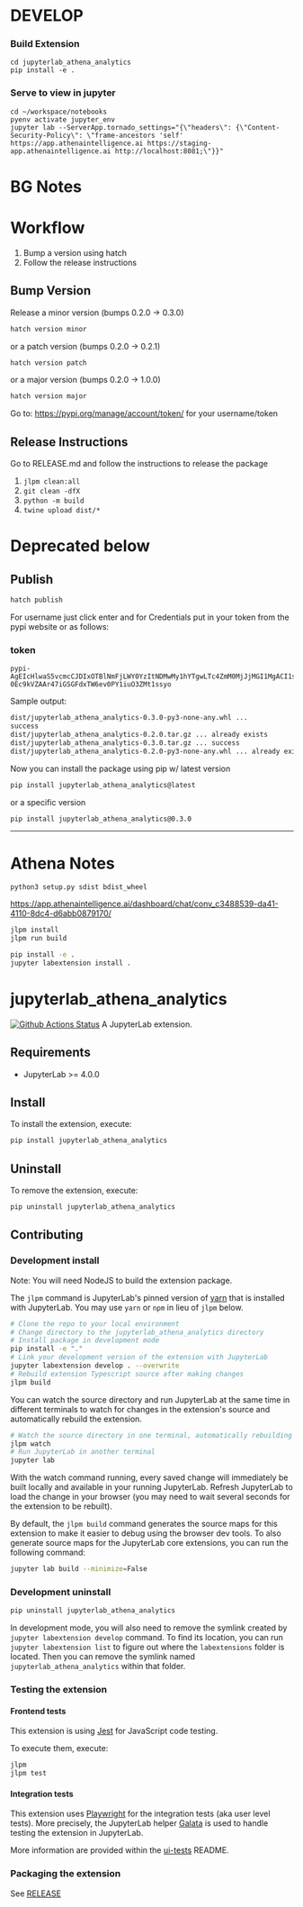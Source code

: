 # DEVELOP

### Build Extension
```
cd jupyterlab_athena_analytics
pip install -e .
```


### Serve to view in jupyter
```
cd ~/workspace/notebooks
pyenv activate jupyter_env
jupyter lab --ServerApp.tornado_settings="{\"headers\": {\"Content-Security-Policy\": \"frame-ancestors 'self' https://app.athenaintelligence.ai https://staging-app.athenaintelligence.ai http://localhost:8081;\"}}"
```





# BG Notes

# Workflow
1. Bump a version using hatch
2. Follow the release instructions

## Bump Version

Release a minor version (bumps 0.2.0 -> 0.3.0)
```bash
hatch version minor
```

or a patch version (bumps 0.2.0 -> 0.2.1)
```bash
hatch version patch
```

or a major version (bumps 0.2.0 -> 1.0.0)
```bash
hatch version major
```
Go to: https://pypi.org/manage/account/token/ for your username/token

## Release Instructions

Go to RELEASE.md and follow the instructions to release the package
1. `jlpm clean:all`
2. `git clean -dfX`
3. `python -m build`
4. `twine upload dist/*`


# Deprecated below

## Publish
```bash
hatch publish
```
For username just click enter and for Credentials put in your token from the pypi website or as follows: 

### token
```
pypi-AgEIcHlwaS5vcmcCJDIxOTBlNmFjLWY0YzItNDMwMy1hYTgwLTc4ZmM0MjJjMGI1MgACI1sxLFsianVweXRlcmxhYi1hdGhlbmEtYW5hbHl0aWNzIl1dAAIsWzIsWyJiZWY1ZGM2Ny02NGE4LTQ4ODYtOWM2ZC02M2M1YzVmNWVmNGEiXV0AAAYgxX-0Ec9kVZAAr47iGSGFdxTW6ev0PY1iuO3ZMt1ssyo
```

Sample output:
```bash
dist/jupyterlab_athena_analytics-0.3.0-py3-none-any.whl ...
success
dist/jupyterlab_athena_analytics-0.2.0.tar.gz ... already exists
dist/jupyterlab_athena_analytics-0.3.0.tar.gz ... success
dist/jupyterlab_athena_analytics-0.2.0-py3-none-any.whl ... already exists
```

Now you can install the package using pip w/ latest version
```bash
pip install jupyterlab_athena_analytics@latest
```

or a specific version
```bash
pip install jupyterlab_athena_analytics@0.3.0
```


___ 

# Athena Notes

```
python3 setup.py sdist bdist_wheel
```


https://app.athenaintelligence.ai/dashboard/chat/conv_c3488539-da41-4110-8dc4-d6abb0879170/

```bash
jlpm install
jlpm run build
```

```bash
pip install -e .
jupyter labextension install .
```





# jupyterlab_athena_analytics

[![Github Actions Status](https://github.com/github_username/jupyterlab_athena_analytics/workflows/Build/badge.svg)](https://github.com/github_username/jupyterlab_athena_analytics/actions/workflows/build.yml)
A JupyterLab extension.

## Requirements

- JupyterLab >= 4.0.0

## Install

To install the extension, execute:

```bash
pip install jupyterlab_athena_analytics
```

## Uninstall

To remove the extension, execute:

```bash
pip uninstall jupyterlab_athena_analytics
```

## Contributing

### Development install

Note: You will need NodeJS to build the extension package.

The `jlpm` command is JupyterLab's pinned version of
[yarn](https://yarnpkg.com/) that is installed with JupyterLab. You may use
`yarn` or `npm` in lieu of `jlpm` below.

```bash
# Clone the repo to your local environment
# Change directory to the jupyterlab_athena_analytics directory
# Install package in development mode
pip install -e "."
# Link your development version of the extension with JupyterLab
jupyter labextension develop . --overwrite
# Rebuild extension Typescript source after making changes
jlpm build
```

You can watch the source directory and run JupyterLab at the same time in different terminals to watch for changes in the extension's source and automatically rebuild the extension.

```bash
# Watch the source directory in one terminal, automatically rebuilding when needed
jlpm watch
# Run JupyterLab in another terminal
jupyter lab
```

With the watch command running, every saved change will immediately be built locally and available in your running JupyterLab. Refresh JupyterLab to load the change in your browser (you may need to wait several seconds for the extension to be rebuilt).

By default, the `jlpm build` command generates the source maps for this extension to make it easier to debug using the browser dev tools. To also generate source maps for the JupyterLab core extensions, you can run the following command:

```bash
jupyter lab build --minimize=False
```

### Development uninstall

```bash
pip uninstall jupyterlab_athena_analytics
```

In development mode, you will also need to remove the symlink created by `jupyter labextension develop`
command. To find its location, you can run `jupyter labextension list` to figure out where the `labextensions`
folder is located. Then you can remove the symlink named `jupyterlab_athena_analytics` within that folder.

### Testing the extension

#### Frontend tests

This extension is using [Jest](https://jestjs.io/) for JavaScript code testing.

To execute them, execute:

```sh
jlpm
jlpm test
```

#### Integration tests

This extension uses [Playwright](https://playwright.dev/docs/intro/) for the integration tests (aka user level tests).
More precisely, the JupyterLab helper [Galata](https://github.com/jupyterlab/jupyterlab/tree/master/galata) is used to handle testing the extension in JupyterLab.

More information are provided within the [ui-tests](./ui-tests/README.md) README.

### Packaging the extension

See [RELEASE](RELEASE.md)

